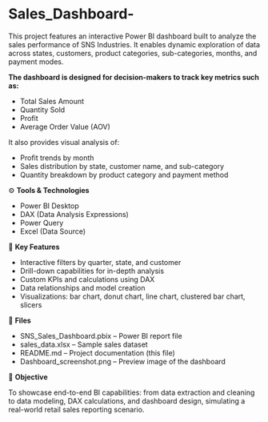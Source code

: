 # Sales_Dashboard-
This project features an interactive Power BI dashboard built to analyze the sales performance of SNS Industries. It enables dynamic exploration of data across states, customers, product categories, sub-categories, months, and payment modes.

**The dashboard is designed for decision-makers to track key metrics such as:**
* Total Sales Amount
* Quantity Sold
* Profit
* Average Order Value (AOV)

It also provides visual analysis of:
   * Profit trends by month
   * Sales distribution by state, customer name, and sub-category
   * Quantity breakdown by product category and payment method

⚙️ **Tools & Technologies**

* Power BI Desktop
* DAX (Data Analysis Expressions)
* Power Query
* Excel (Data Source)

📌 **Key Features**

* Interactive filters by quarter, state, and customer
* Drill-down capabilities for in-depth analysis
* Custom KPIs and calculations using DAX
* Data relationships and model creation
* Visualizations: bar chart, donut chart, line chart, clustered bar chart, slicers

📁 **Files**

* SNS_Sales_Dashboard.pbix – Power BI report file
* sales_data.xlsx – Sample sales dataset
* README.md – Project documentation (this file)
* Dashboard_screenshot.png – Preview image of the dashboard

🎯 **Objective**

To showcase end-to-end BI capabilities: from data extraction and cleaning to data modeling, DAX calculations, and dashboard design, simulating a real-world retail sales reporting scenario.
